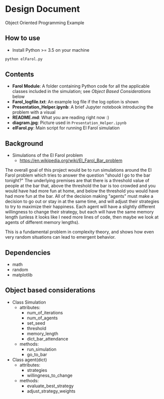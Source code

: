 # Design Document
Object Oriented Programming Example

## How to use
* Install Python >= 3.5 on your machine
```bash
python elFarol.py
```


## Contents
* __Farol Module__: A folder containing Python code for all the applicable classes included in the simulation; see *Object Based Considerations* below
* __Farol_logfile.txt__: An example log file if the log option is shown
* __Presentation_Helper.ipynb__: A brief Jupyter notebook introducing the problem with a visual
* __README.md__: What you are reading right now :)
* __diagram.jpg__: Picture used in `Presentation_Helper.ipynb`
* __elFarol.py__: Main script for running El Farol simulation


## Background
* Simulations of the El Farol problem
  * https://en.wikipedia.org/wiki/El_Farol_Bar_problem

The overall goal of this project would be to run simulations around the El Farol problem which tries to answer the question "should I go to the bar tonight?" The underlying premises are that there is a threshold value of people at the bar that, above the threshold
the bar is too crowded and you would have had more fun at home, and below the threshold
you would have had more fun at the bar. All of the decision making "agents" must
make a decision to go out or stay in at the same time, and will adjust their strategies
to try to maximize their happiness. Each agent will have a slightly different willingness
to change their strategy, but each will have the same memory length (unless it 
looks like I need more lines of code, then maybe we look at agents of different 
memory lengths).

This is a fundamental problem in complexity theory, and shows how even very random
situations can lead to emergent behavior. 

## Dependencies
* math
* random
* matplotlib


## Object based considerations
* Class Simulation
  * attributes:
    * num_of_iterations
    * num_of_agents
    * set_seed
    * threshold
    * memory_length
    * dict_bar_attendance
  * methods:
    * run_simulation
    * go_to_bar
* Class agent(dict)
  * attributes:
    * strategies
    * willingness_to_change
  * methods:
    * evaluate_best_strategy
    * adjust_strategy_weights

